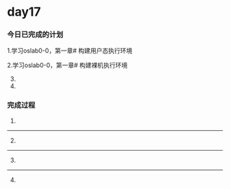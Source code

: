 # day17

### 今日已完成的计划

1.学习oslab0-0，第一章# 构建用户态执行环境

2.学习oslab0-0，第一章# 构建裸机执行环境

3.

4.

### 完成过程

1.

---

2.

---

3.

---

4.
